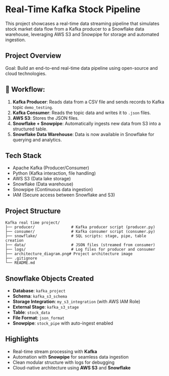 # Real-Time Kafka Stock Pipeline 

This project showcases a real-time data streaming pipeline that simulates stock market data flow from a Kafka producer to a Snowflake data warehouse, leveraging AWS S3 and Snowpipe for storage and automated ingestion.

## Project Overview

Goal: Build an end-to-end real-time data pipeline using open-source and cloud technologies.

## 🔁 Workflow:

1. **Kafka Producer**: Reads data from a CSV file and sends records to Kafka topic `demo_testing`.  
2. **Kafka Consumer**: Reads the topic data and writes it to `.json` files.  
3. **AWS S3**: Stores the JSON files.  
4. **Snowflake + Snowpipe**: Automatically ingests new data from S3 into a structured table.  
5. **Snowflake Data Warehouse**: Data is now available in Snowflake for querying and analytics.


## Tech Stack

- Apache Kafka (Producer/Consumer)
- Python (Kafka interaction, file handling)
- AWS S3 (Data lake storage)
- Snowflake (Data warehouse)
- Snowpipe (Continuous data ingestion)
- IAM (Secure access between Snowflake and S3)

## Project   Structure

```text
Kafka real time project/
├── producer/                # Kafka producer script (producer.py)
├── consumer/                # Kafka consumer script (consumer.py)
├── snowflake/               # SQL scripts: stage, pipe, table creation
├── data/                    # JSON files (streamed from consumer)
├── logs/                    # Log files for producer and consumer
├── architecture_diagram.png# Project architecture image
├── .gitignore
└── README.md
```



## Snowflake Objects Created

- **Database**: `kafka_project`  
- **Schema**: `kafka_s3_schema`  
- **Storage Integration**: `my_s3_integration` (with AWS IAM Role)  
- **External Stage**: `kafka_s3_stage`  
- **Table**: `stock_data`  
- **File Format**: `json_format`  
- **Snowpipe**: `stock_pipe` with auto-ingest enabled  


## Highlights

- Real-time stream processing with **Kafka**
- Automation with **Snowpipe** for seamless data ingestion
- Clean modular structure with logs for debugging
- Cloud-native architecture using **AWS S3** and **Snowflake**



